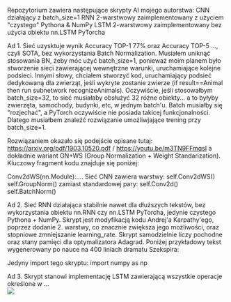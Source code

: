 Repozytorium zawiera następujące skrypty AI mojego autorstwa:
CNN działający z batch_size=1
RNN 2-warstwowy zaimplementowany z użyciem "czystego" Pythona & NumPy
LSTM 2-warstwowy zaimplementowany bez użycia obiektu nn.LSTM PyTorcha 

Ad 1. Sieć uzysktuje wynik Accuracy TOP-1 77% oraz Accuracy TOP-5 ..., czyli SOTA, bez wykorzystania Batch Normalization. Musiałem uniknąć stosowania BN, żeby móc użyć batch_size=1, ponieważ moim planem było stworzenie sieci zawierającej wewnętrzne warunki, uruchamiające kolejne podsieci. Innymi słowy, chciałem stworzyć kod, uruchamiający podsieć dedykowaną dla zwierząt, jeśli wykryte zostanie zwierze (if result==Animal then run subnetwork recognizeAnimals). Oczywiście, jeśli stosowałbym batch_size=32, to sieć musiałaby obsłużyć 32 różne obiekty... a to byłyby zwierzęta, samochody, budynki, etc, w jednym batch'u. Batch musiałby się "rozjechać", a PyTorch oczywiście nie posiada takicej funkcjonalności. Dlatego musiałbem znaleźć rozwiązanie umożliwjające trening przy batch_size=1.  

Rozwiązaniem okazało się podejście opisane tutaj: https://arxiv.org/pdf/1903.10520.pdf / https://youtu.be/m3TN9FFmqsI a dokładnie wariant GN+WS (Group Normalization + Weight Standarization). Kluczowy fragment kodu znajduje się poniżej: 

Conv2dWS(nn.Module):....
Sieć CNN zawiera warstwy: 
self.Conv2dWS()
self.GroupNorm()
zamiast standardowej pary: 
self.Conv2d()
self.BatchNorm()

Ad 2. Sieć RNN działająca stabilnie nawet dla dłuższych tekstów, bez wykorzystania obiektu nn.RNN czy nn.LSTM PyTorcha, jedynie czystego Pythona + NumPy. Skrypt jest modyfikacją kodu Andrej'a Karpathy'ego, poprzez dodanie 2. warstwy, co znacznie zwiększa jego możliwości, oraz stopniowe zmniejszanie learning_rate. Skrypt samodzielnie liczy pochodne oraz stany pamięci dla optymalizatora Adagrad. Poniżej przykładowy tekst wygenerowany po nauce na 400 liniach dramatu Szekspira: 



Jedyny import tego skryptu: 
import numpy as np

Ad 3. Skrypt stanowi implementację LSTM zawierającą wszystkie operacje określone w ... 
<br><img src='https://i.stack.imgur.com/L6W94.png'></img>

